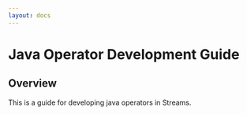 ```yaml
---
layout: docs
---
```

#  Java Operator Development Guide

## Overview

This is a guide for developing java operators in Streams.